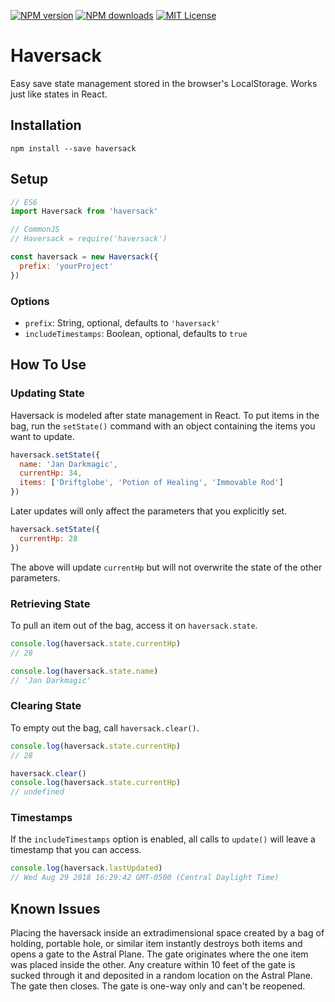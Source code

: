 [![NPM version][npm-version-image]][npm-url] [![NPM downloads][npm-downloads-image]][npm-url] [![MIT License][license-image]][license-url]

# Haversack

Easy save state management stored in the browser's LocalStorage. Works just like states in React.

## Installation

    npm install --save haversack

## Setup

```javascript
// ES6
import Haversack from 'haversack'

// CommonJS
// Haversack = require('haversack')

const haversack = new Haversack({
  prefix: 'yourProject'
})
```

### Options

-   `prefix`: String, optional, defaults to `'haversack'`
-   `includeTimestamps`: Boolean, optional, defaults to `true`

## How To Use

### Updating State

Haversack is modeled after state management in React. To put items in the bag, run the `setState()` command with an object containing the items you want to update.

```javascript
haversack.setState({
  name: 'Jan Darkmagic',
  currentHp: 34,
  items: ['Driftglobe', 'Potion of Healing', 'Immovable Rod']
})
```

Later updates will only affect the parameters that you explicitly set.

```javascript
haversack.setState({
  currentHp: 28
})
```

The above will update `currentHp` but will not overwrite the state of the other parameters.

### Retrieving State

To pull an item out of the bag, access it on `haversack.state`.

```javascript
console.log(haversack.state.currentHp)
// 28

console.log(haversack.state.name)
// 'Jan Darkmagic'
```

### Clearing State

To empty out the bag, call `haversack.clear()`.

```javascript
console.log(haversack.state.currentHp)
// 28

haversack.clear()
console.log(haversack.state.currentHp)
// undefined
```

### Timestamps

If the `includeTimestamps` option is enabled, all calls to `update()` will leave a timestamp that you can access.

```javascript
console.log(haversack.lastUpdated)
// Wed Aug 29 2018 16:29:42 GMT-0500 (Central Daylight Time)
```

## Known Issues

Placing the haversack inside an extradimensional space created by a bag of holding, portable hole, or similar item instantly destroys both items and opens a gate to the Astral Plane. The gate originates where the one item was placed inside the other. Any creature within 10 feet of the gate is sucked through it and deposited in a random location on the Astral Plane. The gate then closes. The gate is one-way only and can't be reopened.

[license-image]: http://img.shields.io/badge/license-MIT-blue.svg?style=flat-square

[license-url]: https://github.com/colinhemphill/haversack/blob/master/LICENSE

[npm-downloads-image]: http://img.shields.io/npm/dm/haversack.svg?style=flat-square

[npm-url]: https://npmjs.org/package/haversack

[npm-version-image]: http://img.shields.io/npm/v/haversack.svg?style=flat-square
